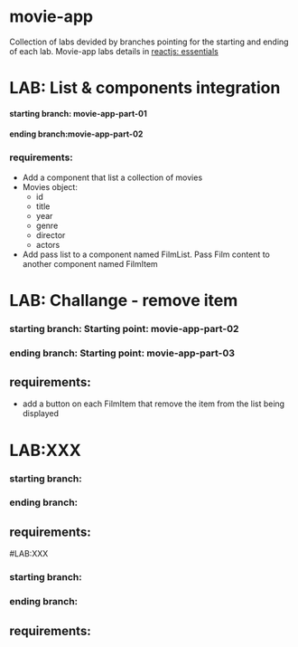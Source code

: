 # movie-app
Collection of labs devided by branches pointing for the starting and ending of each lab.
Movie-app labs details in [reactjs: essentials](https://github.com/reactjs-essentials/training-content)

# LAB: List & components integration
#### starting branch: movie-app-part-01
#### ending branch:movie-app-part-02
### requirements:
- Add a component that list a collection of movies
- Movies object:
  - id
  - title
  - year
  - genre
  - director
  - actors
- Add pass list to a component named FilmList. Pass Film content to another component named FilmItem
 
# LAB: Challange - remove item
### starting branch: Starting point: movie-app-part-02
### ending branch: Starting point: movie-app-part-03
## requirements:
- add a button on each FilmItem that remove the item from the list being displayed

#  LAB:XXX
### starting branch:
### ending branch:
## requirements:


#LAB:XXX
### starting branch:
### ending branch:
## requirements:

